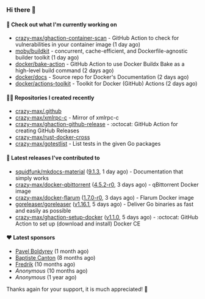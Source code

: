 ### Hi there 👋

#### 👷 Check out what I'm currently working on

- [crazy-max/ghaction-container-scan](https://github.com/crazy-max/ghaction-container-scan) - GitHub Action to check for vulnerabilities in your container image (1 day ago)
- [moby/buildkit](https://github.com/moby/buildkit) - concurrent, cache-efficient, and Dockerfile-agnostic builder toolkit (1 day ago)
- [docker/bake-action](https://github.com/docker/bake-action) - GitHub Action to use Docker Buildx Bake as a high-level build command (2 days ago)
- [docker/docs](https://github.com/docker/docs) - Source repo for Docker&#39;s Documentation (2 days ago)
- [docker/actions-toolkit](https://github.com/docker/actions-toolkit) - Toolkit for Docker (GitHub) Actions (2 days ago)

#### 👨‍💻 Repositories I created recently

- [crazy-max/.github](https://github.com/crazy-max/.github)
- [crazy-max/xmlrpc-c](https://github.com/crazy-max/xmlrpc-c) - Mirror of xmlrpc-c
- [crazy-max/ghaction-github-release](https://github.com/crazy-max/ghaction-github-release) - :octocat: GitHub Action for creating GitHub Releases
- [crazy-max/rust-docker-cross](https://github.com/crazy-max/rust-docker-cross)
- [crazy-max/gotestlist](https://github.com/crazy-max/gotestlist) - List tests in the given Go packages

#### 🚀 Latest releases I've contributed to

- [squidfunk/mkdocs-material](https://github.com/squidfunk/mkdocs-material) ([9.1.3](https://github.com/squidfunk/mkdocs-material/releases/tag/9.1.3), 1 day ago) - Documentation that simply works
- [crazy-max/docker-qbittorrent](https://github.com/crazy-max/docker-qbittorrent) ([4.5.2-r0](https://github.com/crazy-max/docker-qbittorrent/releases/tag/4.5.2-r0), 3 days ago) - qBittorrent Docker image
- [crazy-max/docker-flarum](https://github.com/crazy-max/docker-flarum) ([1.7.0-r0](https://github.com/crazy-max/docker-flarum/releases/tag/1.7.0-r0), 3 days ago) - Flarum Docker image
- [goreleaser/goreleaser](https://github.com/goreleaser/goreleaser) ([v1.16.1](https://github.com/goreleaser/goreleaser/releases/tag/v1.16.1), 5 days ago) - Deliver Go binaries as fast and easily as possible
- [crazy-max/ghaction-setup-docker](https://github.com/crazy-max/ghaction-setup-docker) ([v1.1.0](https://github.com/crazy-max/ghaction-setup-docker/releases/tag/v1.1.0), 5 days ago) - :octocat: GitHub Action to set up (download and install) Docker CE

#### ❤️ Latest sponsors
- [Pavel Boldyrev](https://github.com/bpg) (1 month ago)
- [Baptiste Canton](https://github.com/batmac) (8 months ago)
- [Fredrik](https://github.com/fredrikscode) (10 months ago)
- _Anonymous_ (10 months ago)
- _Anonymous_ (1 year ago)

Thanks again for your support, it is much appreciated! 🙏
